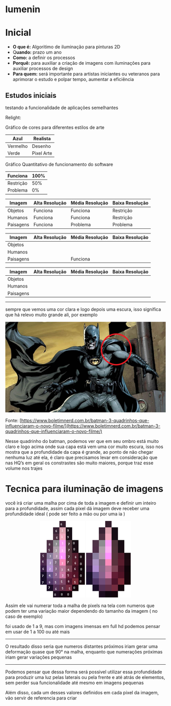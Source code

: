 # lumenin

# Inicial

- **O que é:** Algoritimo de iluminação para pinturas 2D
- Q**uando:** prazo um ano
- **Como:** a definir os processos
- **Porquê:** para auxiliar a criação de imagens com iluminações para auxiliar processos de design
- **Para quem:** será importante para artistas iniciantes ou veteranos para aprimorar o estudo e polpar tempo, aumentar a eficiência

## Estudos iniciais

testando a funcionalidade de aplicações semelhantes

Relight:

Gráfico de cores para diferentes estilos de arte

| Azul | Realista |
| --- | --- |
| Vermelho | Desenho |
| Verde | Pixel Arte |

Gráfico Quantitativo de funcionamento do software

| Funciona | 100% |
| --- | --- |
| Restrição | 50% |
| Problema | 0% |

| Imagem | Alta Resolução | Média Resolução | Baixa Resolução |
| --- | --- | --- | --- |
| Objetos | Funciona | Funciona | Restrição |
| Humanos  | Funciona | Funciona | Restrição |
| Paisagens | Funciona | Problema | Problema |

| Imagem | Alta Resolução | Média Resolução | Baixa Resolução |
| --- | --- | --- | --- |
| Objetos |  |  |  |
| Humanos  |  |  |  |
| Paisagens |  | Funciona |  |

| Imagem | Alta Resolução | Média Resolução | Baixa Resolução |
| --- | --- | --- | --- |
| Objetos |  |  |  |
| Humanos  |  |  |  |
| Paisagens |  |  |  |

---

sempre que vemos uma cor clara e logo depois uma escura, isso significa que há relevo muito grande ali, por exemplo 

<p align="center" >
  <img  src="/Documentation/Assets/batman.png"/>
</p>

Fonte: [https://www.boletimnerd.com.br/batman-3-quadrinhos-que-influenciaram-o-novo-filme/](https://www.boletimnerd.com.br/batman-3-quadrinhos-que-influenciaram-o-novo-filme/)

Nesse quadrinho do batman, podemos ver que em seu ombro está muito claro e logo acima onde sua capa está vem uma cor muito escura, isso nos mostra que a profundidade da capa é grande, ao ponto de não chegar nenhuma luz até ela, é claro que precisamos levar em consideração que nas HQ’s em geral os constrastes são muito maiores, porque traz esse volume nos trajes

# Tecnica para iluminação de imagens

você irá criar uma malha por cima de toda a imagem e definir um inteiro para a profundidade, assim cada pixel dá imagem deve receber uma profundidade ideal ( pode ser feito a mão ou por uma ia ) 

<p align="center" >
  <img  src="/Documentation/Assets/exemplo1.png"/>
  <img  src="/Documentation/Assets/exemplo2.png"/>
</p>

Assim ele vai numerar toda a malha de pixels na tela com numeros que podem ter uma variação maior dependendo do tamanho da imagem ( no caso de exemplo)

foi usado de 1 a 9, mas com imagens imensas em full hd podemos pensar em usar de 1 a 100 ou até mais

---

O resultado disso seria que numeros distantes próximos iriam gerar uma deformação quase que 90° na malha, enquanto que numerações próximas iriam gerar variações pequenas

---

Podemos pensar que dessa forma será possivel utilizar essa profundidade para produzir uma luz pelas laterais ou pela frente e até atrás de elementos, sem perder sua funcionalidade até mesmo em imagens pequenas

Além disso, cada um desses valores definidos em cada pixel da imagem, vão servir de referencia para criar
